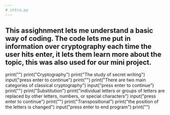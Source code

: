 ```yaml
---
# intro.py
---
```

This assighnment lets me understand a basic way of coding. The code lets me put in information over cryptography each time
the user hits enter, it lets them learn more about the topic, this was also used for our mini project.
---
print("")
print("Cryptography")
print("The study of secret writing")
input("press enter to continue")
print("")
print("There are two main categories of classical cryptography")
input("press enter to continue")
print("")
print("Substitution")
print("individual letters or groups of letters are replaced by other letters, numbers, or special characters")
input("press enter to continue")
print("")
print("Transpositional")
print("the position of the letters is changed")
input("press enter to end program")
print("")

